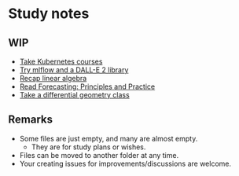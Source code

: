 # Study notes

## WIP

- [Take Kubernetes courses](dev/kubernetes.md)
- [Try mlflow and a DALL-E 2 library](https://github.com/hotohoto/minidalle2)
- [Recap linear algebra](math/031-linear-algebra.md)
- [Read Forecasting: Principles and Practice](math/073-forecasting-principles-and-practice.md)
- [Take a differential geometry class](math/051-differential-geometry.md)

## Remarks

- Some files are just empty, and many are almost empty.
  - They are for study plans or wishes.
- Files can be moved to another folder at any time.
- Your creating issues for improvements/discussions are welcome.
